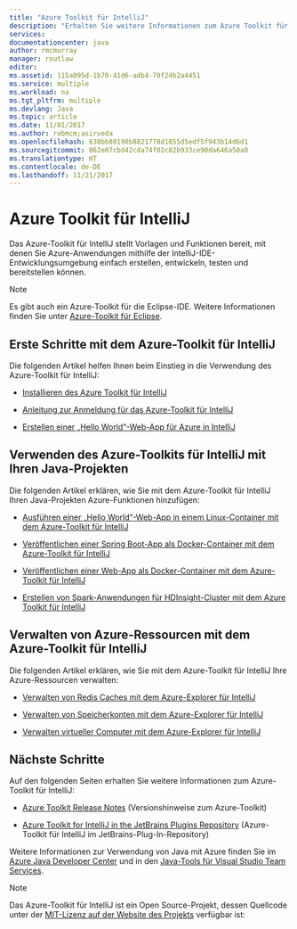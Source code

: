 ```yaml
---
title: "Azure Toolkit für IntelliJ"
description: "Erhalten Sie weitere Informationen zum Azure Toolkit für IntelliJ."
services: 
documentationcenter: java
author: rmcmurray
manager: routlaw
editor: 
ms.assetid: 115a095d-1b70-41d6-adb4-78f24b2a4451
ms.service: multiple
ms.workload: na
ms.tgt_pltfrm: multiple
ms.devlang: Java
ms.topic: article
ms.date: 11/01/2017
ms.author: robmcm;asirveda
ms.openlocfilehash: 630bb80190b8821778d1855d5edf5f943b14d6d1
ms.sourcegitcommit: 062e07cbd42cda74f02c82b933ce90da646a50a0
ms.translationtype: HT
ms.contentlocale: de-DE
ms.lasthandoff: 11/21/2017
---
```

# <a name="azure-toolkit-for-intellij"></a>Azure Toolkit für IntelliJ
Das Azure-Toolkit für IntelliJ stellt Vorlagen und Funktionen bereit, mit denen Sie Azure-Anwendungen mithilfe der IntelliJ-IDE-Entwicklungsumgebung einfach erstellen, entwickeln, testen und bereitstellen können.

> [!NOTE]
> 
> Es gibt auch ein Azure-Toolkit für die Eclipse-IDE. Weitere Informationen finden Sie unter [Azure-Toolkit für Eclipse](../eclipse/azure-toolkit-for-eclipse.md).
> 

## <a name="get-started-with-the-azure-toolkit-for-intellij"></a>Erste Schritte mit dem Azure-Toolkit für IntelliJ
Die folgenden Artikel helfen Ihnen beim Einstieg in die Verwendung des Azure-Toolkit für IntelliJ:

* [Installieren des Azure Toolkit für IntelliJ](azure-toolkit-for-intellij-installation.md)

* [Anleitung zur Anmeldung für das Azure-Toolkit für IntelliJ](azure-toolkit-for-intellij-sign-in-instructions.md)

* [Erstellen einer „Hello World“-Web-App für Azure in IntelliJ](azure-toolkit-for-intellij-create-hello-world-web-app.md)

## <a name="use-the-azure-toolkit-for-intellij-with-your-java-projects"></a>Verwenden des Azure-Toolkits für IntelliJ mit Ihren Java-Projekten
Die folgenden Artikel erklären, wie Sie mit dem Azure-Toolkit für IntelliJ Ihren Java-Projekten Azure-Funktionen hinzufügen:

* [Ausführen einer „Hello World“-Web-App in einem Linux-Container mit dem Azure-Toolkit für IntelliJ](azure-toolkit-for-intellij-hello-world-web-app-linux.md)

* [Veröffentlichen einer Spring Boot-App als Docker-Container mit dem Azure-Toolkit für IntelliJ](azure-toolkit-for-intellij-publish-spring-boot-docker-app.md)

* [Veröffentlichen einer Web-App als Docker-Container mit dem Azure-Toolkit für IntelliJ](azure-toolkit-for-intellij-publish-as-docker-container.md)

* [Erstellen von Spark-Anwendungen für HDInsight-Cluster mit dem Azure Toolkit für IntelliJ](/azure/hdinsight/hdinsight-apache-spark-intellij-tool-plugin)

## <a name="manage-azure-resources-using-the-azure-toolkit-for-intellij"></a>Verwalten von Azure-Ressourcen mit dem Azure-Toolkit für IntelliJ
Die folgenden Artikel erklären, wie Sie mit dem Azure-Toolkit für IntelliJ Ihre Azure-Ressourcen verwalten:

* [Verwalten von Redis Caches mit dem Azure-Explorer für IntelliJ](azure-toolkit-for-intellij-managing-redis-caches-using-azure-explorer.md)

* [Verwalten von Speicherkonten mit dem Azure-Explorer für IntelliJ](azure-toolkit-for-intellij-managing-virtual-machines-using-azure-explorer.md)

* [Verwalten virtueller Computer mit dem Azure-Explorer für IntelliJ](azure-toolkit-for-intellij-managing-storage-accounts-using-azure-explorer.md)

## <a name="next-steps"></a>Nächste Schritte

Auf den folgenden Seiten erhalten Sie weitere Informationen zum Azure-Toolkit für IntelliJ:

* [Azure Toolkit Release Notes](https://github.com/Microsoft/azure-tools-for-java/releases) (Versionshinweise zum Azure-Toolkit)

* [Azure Toolkit for IntelliJ in the JetBrains Plugins Repository](https://plugins.jetbrains.com/plugin/8053-azure-toolkit-for-intellij) (Azure-Toolkit für IntelliJ im JetBrains-Plug-In-Repository)

Weitere Informationen zur Verwendung von Java mit Azure finden Sie im [Azure Java Developer Center](https://azure.microsoft.com/develop/java/) und in den [Java-Tools für Visual Studio Team Services](https://java.visualstudio.com/).

> [!NOTE]
> 
> Das Azure-Toolkit für IntelliJ ist ein Open Source-Projekt, dessen Quellcode unter der [MIT-Lizenz auf der Website des Projekts](https://github.com/microsoft/azure-tools-for-java) verfügbar ist:
> 

<!-- [!INCLUDE [azure-toolkit-for-intellij-additional-resources](../includes/azure-toolkit-for-intellij-additional-resources.md)] -->

<!-- URL List -->

[Azure Java Developer Center]: https://azure.microsoft.com/develop/java/
[Java Tools for Visual Studio Team Services]: https://java.visualstudio.com/

<!-- Temporarily Deprecated URLs -->

<!-- [Debug a Java Web App on Azure in IntelliJ]: ./app-service-web/app-service-web-debug-java-web-app-in-intellij.md -->

